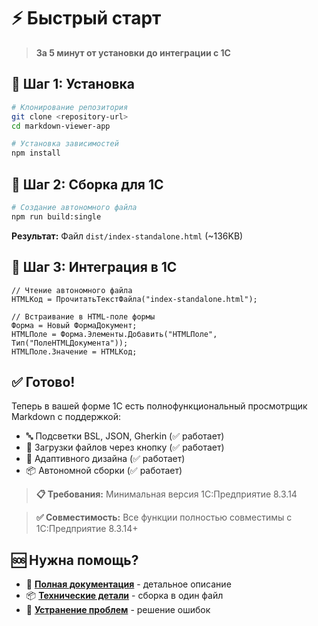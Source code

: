 # ⚡ Быстрый старт

> **За 5 минут от установки до интеграции с 1С**

## 🚀 Шаг 1: Установка

```bash
# Клонирование репозитория
git clone <repository-url>
cd markdown-viewer-app

# Установка зависимостей
npm install
```

## 🔧 Шаг 2: Сборка для 1С

```bash
# Создание автономного файла
npm run build:single
```

**Результат:** Файл `dist/index-standalone.html` (~136KB)

## 🎯 Шаг 3: Интеграция в 1С

```bsl
// Чтение автономного файла
HTMLКод = ПрочитатьТекстФайла("index-standalone.html");

// Встраивание в HTML-поле формы
Форма = Новый ФормаДокумент;
HTMLПоле = Форма.Элементы.Добавить("HTMLПоле", Тип("ПолеHTMLДокумента"));
HTMLПоле.Значение = HTMLКод;
```

## ✅ Готово!

Теперь в вашей форме 1С есть полнофункциональный просмотрщик Markdown с поддержкой:
- 🔤 Подсветки BSL, JSON, Gherkin (✅ работает)
- 📁 Загрузки файлов через кнопку (✅ работает)
- 📱 Адаптивного дизайна (✅ работает)
- 📦 Автономной сборки (✅ работает)

> **📋 Требования:** Минимальная версия 1С:Предприятие 8.3.14

> **✅ Совместимость:** Все функции полностью совместимы с 1С:Предприятие 8.3.14+

## 🆘 Нужна помощь?

- 📖 **[Полная документация](./README.md)** - детальное описание
- 📦 **[Технические детали](./README-SINGLE-FILE.md)** - сборка в один файл
- 🐛 **[Устранение проблем](./README.md#-устранение-проблем)** - решение ошибок
